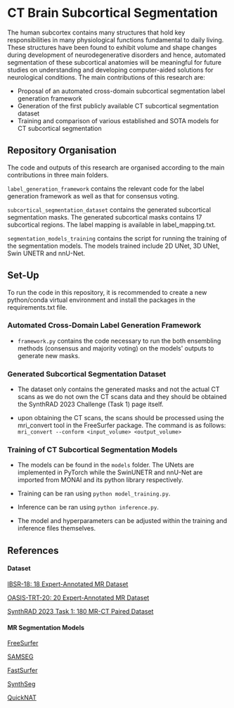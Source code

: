 # CT Brain Subcortical Segmentation

The human subcortex contains many structures that hold key responsibilities in many physiological functions fundamental to daily living. These structures have been found to exhibit volume and shape changes during development of neurodegenerative disorders and hence, automated segmentation of these subcortical anatomies will be meaningful for future studies on understanding and developing computer-aided solutions for neurological conditions. The main contributions of this research are:
* Proposal of an automated cross-domain subcortical segmentation label generation framework
* Generation of the first publicly available CT subcortical segmentation dataset
* Training and comparison of various established and SOTA models for CT subcortical segmentation

## Repository Organisation

The code and outputs of this research are organised according to the main contributions in three main folders.

```label_generation_framework``` contains the relevant code for the label generation framework as well as that for consensus voting.

```subcortical_segmentation_dataset``` contains the generated subcortical segmentation masks. The generated subcortical masks contains 17 subcortical regions. The label mapping is available in label_mapping.txt.

```segmentation_models_training``` contains the script for running the training of the segmentation models. The models trained include 2D UNet, 3D UNet, Swin UNETR and nnU-Net.

## Set-Up

To run the code in this repository, it is recommended to create a new python/conda virtual environment and install the packages in the requirements.txt file.

### Automated Cross-Domain Label Generation Framework

* ```framework.py``` contains the code necessary to run the both ensembling methods (consensus and majority voting) on the models' outputs to generate new masks.

### Generated Subcortical Segmentation Dataset
* The dataset only contains the generated masks and not the actual CT scans as we do not own the CT scans data and they should be obtained the SynthRAD 2023 Challenge (Task 1) page itself.

* upon obtaining the CT scans, the scans should be processed using the mri_convert tool in the FreeSurfer package. The command is as follows:<br>```mri_convert --conform <input_volume> <output_volume>```

### Training of CT Subcortical Segmentation Models
* The models can be found in the ```models``` folder. The UNets are implemented in PyTorch while the SwinUNETR and nnU-Net are imported from MONAI and its python library respectively.

* Training can be ran using ```python model_training.py```.

* Inference can be ran using ```python inference.py```.

* The model and hyperparameters can be adjusted within the training and inference files themselves.

## References

#### Dataset
[IBSR-18: 18 Expert-Annotated MR Dataset](https://www.nitrc.org/projects/ibsr)

[OASIS-TRT-20: 20 Expert-Annotated MR Dataset](https://osf.io/m4svg/)

[SynthRAD 2023 Task 1: 180 MR-CT Paired Dataset](https://synthrad2023.grand-challenge.org/)

#### MR Segmentation Models
[FreeSurfer](https://surfer.nmr.mgh.harvard.edu/fswiki)

[SAMSEG](https://surfer.nmr.mgh.harvard.edu/fswiki/Samseg)

[FastSurfer](https://github.com/Deep-MI/FastSurfer)

[SynthSeg](https://surfer.nmr.mgh.harvard.edu/fswiki/SynthSeg)

[QuickNAT](https://github.com/ai-med/quickNAT_pytorch)